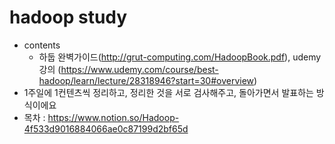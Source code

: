 # hadoop study
- contents  
   - 하둡 완벽가이드(http://grut-computing.com/HadoopBook.pdf), udemy 강의 (https://www.udemy.com/course/best-hadoop/learn/lecture/28318946?start=30#overview)
-  1주일에 1컨텐츠씩 정리하고, 정리한 것을 서로 검사해주고, 돌아가면서 발표하는 방식이에요
-  목차 : https://www.notion.so/Hadoop-4f533d9016884066ae0c87199d2bf65d
